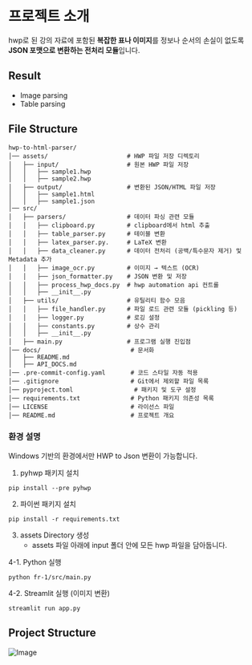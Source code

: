 # 프로젝트 소개
hwp로 된 강의 자료에 포함된 **복잡한 표나 이미지**를 정보나 순서의 손실이 없도록 **JSON 포맷으로 변환하는 전처리 모듈**입니다.

## Result
- Image parsing
- Table parsing

## File Structure

```
hwp-to-html-parser/
│── assets/                      # HWP 파일 저장 디렉토리
│   ├── input/                   # 원본 HWP 파일 저장
│   │   ├── sample1.hwp
│   │   ├── sample2.hwp
│   ├── output/                  # 변환된 JSON/HTML 파일 저장
│   │   ├── sample1.html
│   │   ├── sample1.json
│── src/
│   ├── parsers/                 # 데이터 파싱 관련 모듈
│   │   ├── clipboard.py         # clipboard에서 html 추출
│   │   ├── table_parser.py      # 테이블 변환
│   │   ├── latex_parser.py.     # LaTeX 변환
│   │   ├── data_cleaner.py      # 데이터 전처리 (공백/특수문자 제거) 및 Metadata 추가
│   │   ├── image_ocr.py         # 이미지 → 텍스트 (OCR)
│   │   ├── json_formatter.py    # JSON 변환 및 저장
│   │   ├── process_hwp_docs.py  # hwp automation api 컨트롤
│   │   ├── __init__.py
│   ├── utils/                   # 유틸리티 함수 모음
│   │   ├── file_handler.py      # 파일 로드 관련 모듈 (pickling 등)
│   │   ├── logger.py            # 로깅 설정
│   │   ├── constants.py         # 상수 관리
│   │   ├── __init__.py
│   ├── main.py                  # 프로그램 실행 진입점
│── docs/                         # 문서화
│   ├── README.md
│   ├── API_DOCS.md
│── .pre-commit-config.yaml       # 코드 스타일 자동 적용
│── .gitignore                    # Git에서 제외할 파일 목록
│── pyproject.toml                 # 패키지 및 도구 설정
│── requirements.txt              # Python 패키지 의존성 목록
│── LICENSE                       # 라이선스 파일
│── README.md                     # 프로젝트 개요
```

### 환경 설명

Windows 기반의 환경에서만 HWP to Json 변환이 가능합니다.

1. pyhwp 패키지 설치

```
pip install --pre pyhwp
```

2. 파이썬 패키지 설치

```
pip install -r requirements.txt
```

3. assets Directory 생성
   - assets 파일 아래에 input 폴더 안에 모든 hwp 파일을 담아둡니다.

4-1. Python 실행

```
python fr-1/src/main.py
```

4-2. Streamlit 실행 (이미지 변환)

```
streamlit run app.py
```

## Project Structure
![Image](https://github.com/user-attachments/assets/ea1ecba7-46de-4a48-909f-535fe3df87d9)

